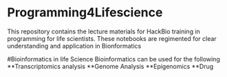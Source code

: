 # Programming4Lifescience

This repository contains the lecture materials for HackBio training in programming for life scientists. These notebooks are regimented for clear understanding and application in Bionformatics

#Bioinformatics in life Science
Bioinformatics can be used for the following
**Transcriptomics analysis
**Genome Analysis
**Epigenomics
**Drug

